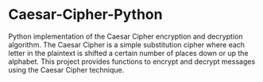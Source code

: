 # Caesar-Cipher-Python
Python implementation of the Caesar Cipher encryption and decryption algorithm. The Caesar Cipher is a simple substitution cipher where each letter in the plaintext is shifted a certain number of places down or up the alphabet. This project provides functions to encrypt and decrypt messages using the Caesar Cipher technique.

